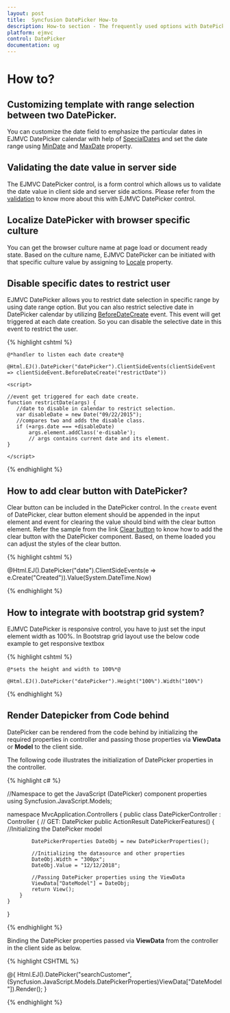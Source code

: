 ```yaml
---
layout: post
title:  Syncfusion DatePicker How-to
description: How-to section - The frequently used options with DatePicker 
platform: ejmvc
control: DatePicker
documentation: ug
---
```

# How to?

## Customizing template with range selection between two DatePicker. 

You can customize the date field to emphasize the particular dates in EJMVC DatePicker calendar with help of [SpecialDates](https://help.syncfusion.com/js/api/ejdatepicker#members:specialdates) and set the date range using [MinDate](https://help.syncfusion.com/api/js/ejdatepicker#members:mindate) and [MaxDate](https://help.syncfusion.com/api/js/ejdatepicker#members:maxdate) property. 

## Validating the date value in server side
	
The EJMVC DatePicker control, is a form control which  allows us to validate the date value in client side and server side actions. Please refer from the [validation](https://support.syncfusion.com/kb/article/5086/how-to-achieve-the-required-field-validation-for-datepicker-control-in-asp-net-mvc) to know more about this with EJMVC DatePicker control.

## Localize DatePicker with browser specific culture

You can get the browser culture name at page load or document ready state. Based on the culture name, EJMVC DatePicker can be initiated with that specific culture value by assigning to [Locale](https://help.syncfusion.com/js/api/ejdatepicker#members:locale) property. 

## Disable specific dates to restrict user

EJMVC DatePicker allows you to restrict date selection in specific range by using date range option. But you can also restrict selective date in DatePicker calendar by utilizing [BeforeDateCreate](https://help.syncfusion.com/js/api/ejdatepicker#events:beforedatecreate) event. This event will get triggered at each date creation. So you can disable the selective date in this event to restrict the user.

{% highlight cshtml %}

    @*handler to listen each date create*@

    @Html.EJ().DatePicker("datePicker").ClientSideEvents(clientSideEvent => clientSideEvent.BeforeDateCreate("restrictDate"))

    <script>   
   
    //event get triggered for each date create.
    function restrictDate(args) {
       //date to disable in calendar to restrict selection.
       var disableDate = new Date("09/22/2015"); 
       //compares two and adds the disable class.
       if (+args.date === +disableDate)                
           args.element.addClass('e-disable');  
           // args contains current date and its element.          
    }
         
    </script>


{% endhighlight %}

## How to add clear button with DatePicker?

Clear button can be included in the DatePicker control. In the `create` event of DatePicker, clear button element should be appended in the input element and event for clearing the value should bind with the clear button element. Refer the sample from the link [Clear button](https://jsplayground.syncfusion.com/mmdn4d0q) to know how to add the clear button with the DatePicker component. Based, on theme loaded you can adjust the styles of the clear button.

{% highlight cshtml %}

@Html.EJ().DatePicker("date").ClientSideEvents(e => e.Create("Created")).Value(System.DateTime.Now)


<script>
    function Created() {
        if (this.innerWrapper.find('.e-clear-date').length == 0) {
            this.innerWrapper.append("<span class='e-clear-date e-icon'></span>"); // create and append the 'div' element to the calendar
            this._on($('.e-clear-date', this.innerWrapper), "click", function () { this.option('value', null); if (!this.model.displayInline) this.hide(); }); // bind the 'Click' event to that 'div' element
        }
    }
</script>

<style>
    /*styles for clear button*/ 
    .e-clear-date {
        text-align: center;
        position: absolute;
        right: 24px;
        top: 0;
        background: #ececec;
        width: 21px !important;
        height: 100% !important;
        margin-top: -16px !important;
    }

    .e-clear-date:hover {
        background: #86cbea;
        cursor: pointer;
    }

    .e-clear-date:before {
        content: "\e605";
        font-size: 16px;
        line-height: 1.8;
    }
    /*end of styles*/ 
</style>

{% endhighlight %}

## How to integrate with bootstrap grid system? 

EJMVC DatePicker is responsive control, you have to just set the input element width as 100%. In Bootstrap grid layout use the below code example to get responsive textbox 

{% highlight cshtml %}

    @*sets the height and width to 100%*@

    @Html.EJ().DatePicker("datePicker").Height("100%").Width("100%")


{% endhighlight %}

## Render Datepicker from Code behind

DatePicker can be rendered from the code behind by initializing the required properties in controller and passing those properties via **ViewData** or **Model** to the client side.

The following code illustrates the initialization of DatePicker properties in the controller.

{% highlight c# %}

//Namespace to get the JavaScript (DatePicker) component properties
using Syncfusion.JavaScript.Models;

namespace MvcApplication.Controllers
{
    public class DatePickerController : Controller
    {
        // GET: DatePicker
        public ActionResult DatePickerFeatures()
        {
            //Initializing the DatePicker model

            DatePickerProperties DateObj = new DatePickerProperties();

            //Initializing the datasource and other properties
            DateObj.Width = "300px";
            DateObj.Value = "12/12/2018";

            //Passing DatePicker properties using the ViewData
            ViewData["DateModel"] = DateObj;
            return View();
        }
    }
}

{% endhighlight %}

Binding the DatePicker properties passed via **ViewData** from the controller in the client side as below.

{% highlight CSHTML %}

@{
    Html.EJ().DatePicker("searchCustomer",(Syncfusion.JavaScript.Models.DatePickerProperties)ViewData["DateModel"]).Render();
}

{% endhighlight %}
